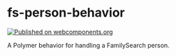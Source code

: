 # fs-person-behavior

[![Published on webcomponents.org](https://img.shields.io/badge/webcomponents.org-published-blue.svg)](https://beta.webcomponents.org/element/fs-webcomponents/fs-person-behavior)

A Polymer behavior for handling a FamilySearch person.